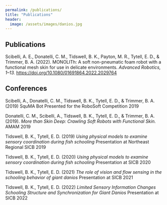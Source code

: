 ```yaml
---
permalink: /publications/
title: "Publications"
header:
  image: /assets/images/danios.jpg
---
```


## Publications

Scibelli, A. E., Donatelli, C. M., Tidswell, B. K., Payton, M. R., Tytell, E. D., & Trimmer, B. A. (2022). MONOLITh: A soft non-pneumatic foam robot with a functional mesh skin for use in delicate environments. *Advanced Robotics, 1–13.* https://doi.org/10.1080/01691864.2022.2029764

## Conferences

Scibelli, A., Donatelli, C. M., Tidswell, B. K., Tytell, E. D., & Trimmer, B. A. (2019) SquMA Bot Presented for the RoboSoft Competition 2019 

Donatelli, C. M., Scibelli, A., Tidswell, B. K., Tytell, E. D., & Trimmer, B. A. (2019). *More than Skin Deep: Crawling Soft Robots with Functional Skin.* AMAM 2019

Tidswell, B. K., Tytell, E. D. (2019) *Using physical models to examine sensory coordination during fish schooling* Presentation at Northeast Regional SICB 2019

Tidswell, B. K., Tytell, E. D. (2020) *Using physical models to examine sensory coordination during fish schooling* Presentation at SICB 2020

Tidswell, B. K., Tytell, E. D. (2021) *The role of vision and flow sensing in the schooling behavior of giant danios* Presentation at SICB 2021

Tidswell, B. K., Tytell, E. D. (2022) *Limited Sensory Information Changes Schooling Structure and Synchronization for Giant Danios* Presentation at SICB 2022